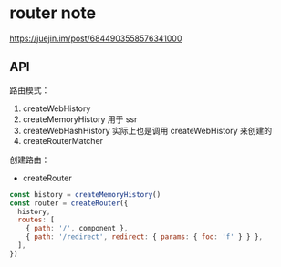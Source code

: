 # router note

https://juejin.im/post/6844903558576341000

## API

路由模式：

1. createWebHistory
2. createMemoryHistory 用于 ssr 
3. createWebHashHistory 实际上也是调用 createWebHistory 来创建的
4. createRouterMatcher

创建路由：

- createRouter

```js
const history = createMemoryHistory()
const router = createRouter({
  history,
  routes: [
    { path: '/', component },
    { path: '/redirect', redirect: { params: { foo: 'f' } } },
  ],
})
```
